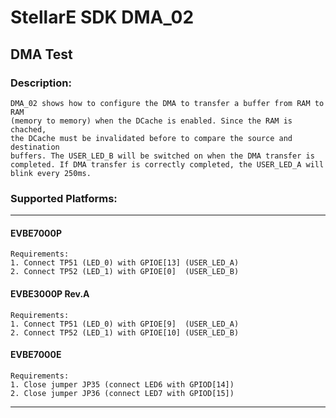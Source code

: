 # StellarE SDK DMA_02

## DMA Test

### Description:
	DMA_02 shows how to configure the DMA to transfer a buffer from RAM to RAM
	(memory to memory) when the DCache is enabled. Since the RAM is chached,
	the DCache must be invalidated before to compare the source and destination
	buffers. The USER_LED_B will be switched on when the DMA transfer is
	completed. If DMA transfer is correctly completed, the USER_LED_A will
	blink every 250ms.

### Supported Platforms:
-----------------------------------------------------------
#### EVBE7000P
	Requirements:
	1. Connect TP51 (LED_0) with GPIOE[13] (USER_LED_A)
	2. Connect TP52 (LED_1) with GPIOE[0]  (USER_LED_B)
#### EVBE3000P Rev.A
	Requirements:
	1. Connect TP51 (LED_0) with GPIOE[9]  (USER_LED_A)
	2. Connect TP52 (LED_1) with GPIOE[10] (USER_LED_B)
#### EVBE7000E
	Requirements:
	1. Close jumper JP35 (connect LED6 with GPIOD[14])
	2. Close jumper JP36 (connect LED7 with GPIOD[15])
-----------------------------------------------------------